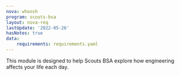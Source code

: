 ```yaml
---
nova: whoosh
program: scouts-bsa
layout: nova-req
lastUpdate: '2022-05-26'
hasNotes: true
data:
    requirements: requirements.yaml
---
```


This module is designed to help Scouts BSA explore how engineering affects your life each day.
